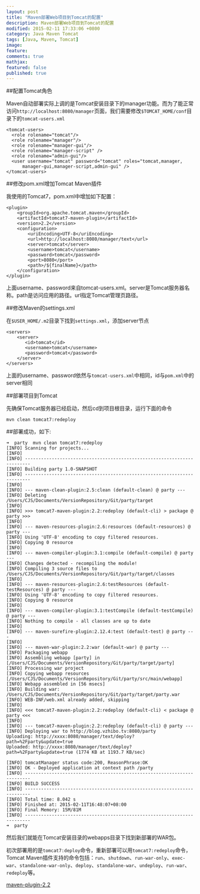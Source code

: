 ```yaml
---
layout: post
title: "Maven部署Web项目到Tomcat的配置"
description: Maven部署Web项目到Tomcat的配置
modified: 2015-02-11 17:33:06 +0800
category: Java Maven Tomcat
tags: [Java, Maven, Tomcat]
image:
feature:
comments: true
mathjax:
featured: false
published: true
---
```


##配置Tomcat角色

Maven自动部署实际上调的是Tomcat安装目录下的manager功能。而为了能正常访问`http://localhost:8080/manager`页面，我们需要修改`$TOMCAT_HOME/conf`目录下的`tomcat-users.xml`

~~~
<tomcat-users>
  <role rolename="tomcat"/>
  <role rolename="manager"/>
  <role rolename="manager-gui"/>
  <role rolename="manager-script" />
  <role rolename="admin-gui"/>
  <user username="tomcat" password="tomcat" roles="tomcat,manager,
      manager-gui,manager-script,admin-gui" />
</tomcat-users>					
~~~

##修改pom.xml增加Tomcat Maven插件

我使用的Tomcat7，pom.xml中增加如下配置：

~~~
<plugin>
	<groupId>org.apache.tomcat.maven</groupId>
	<artifactId>tomcat7-maven-plugin</artifactId>
	<version>2.2</version>
	<configuration>
		<uriEncoding>UTF-8</uriEncoding>
		<url>http://localhost:8080/manager/text</url>
		<server>tomcat</server>
		<username>tomcat</username>
		<password>tomcat</password>
		<port>8080</port>
		<path>/${finalName}</path>
	</configuration>
</plugin>
~~~
上面username、password来自tomcat-users.xml。server是Tomcat服务器名称。path是访问应用的路径。url指定Tomcat管理页路径。

##修改Maven的settings.xml

在`$USER_HOME/.m2`目录下找到`settings.xml`，添加server节点

~~~
<servers>
    <server>
       <id>tomcat</id>
       <username>tomcat</username>
       <password>tomcat</password>
    </server>
</servers>
~~~
上面的username、password依然与`tomcat-users.xml`中相同，id与`pom.xml`中的server相同

##部署项目到Tomcat

先确保Tomcat服务器已经启动，然后cd到项目根目录，运行下面的命令

~~~
mvn clean tomcat7:redeploy
~~~

##部署成功，如下:

~~~
➜  party  mvn clean tomcat7:redeploy
[INFO] Scanning for projects...
[INFO]                                                                         
[INFO] ------------------------------------------------------------------------
[INFO] Building party 1.0-SNAPSHOT
[INFO] ------------------------------------------------------------------------
[INFO] 
[INFO] --- maven-clean-plugin:2.5:clean (default-clean) @ party ---
[INFO] Deleting /Users/CJS/Documents/VersionRepository/Git/party/target
[INFO] 
[INFO] >>> tomcat7-maven-plugin:2.2:redeploy (default-cli) > package @ party >>>
[INFO] 
[INFO] --- maven-resources-plugin:2.6:resources (default-resources) @ party ---
[INFO] Using 'UTF-8' encoding to copy filtered resources.
[INFO] Copying 0 resource
[INFO] 
[INFO] --- maven-compiler-plugin:3.1:compile (default-compile) @ party ---
[INFO] Changes detected - recompiling the module!
[INFO] Compiling 3 source files to /Users/CJS/Documents/VersionRepository/Git/party/target/classes
[INFO] 
[INFO] --- maven-resources-plugin:2.6:testResources (default-testResources) @ party ---
[INFO] Using 'UTF-8' encoding to copy filtered resources.
[INFO] Copying 0 resource
[INFO] 
[INFO] --- maven-compiler-plugin:3.1:testCompile (default-testCompile) @ party ---
[INFO] Nothing to compile - all classes are up to date
[INFO] 
[INFO] --- maven-surefire-plugin:2.12.4:test (default-test) @ party ---
[INFO] 
[INFO] --- maven-war-plugin:2.2:war (default-war) @ party ---
[INFO] Packaging webapp
[INFO] Assembling webapp [party] in [/Users/CJS/Documents/VersionRepository/Git/party/target/party]
[INFO] Processing war project
[INFO] Copying webapp resources [/Users/CJS/Documents/VersionRepository/Git/party/src/main/webapp]
[INFO] Webapp assembled in [56 msecs]
[INFO] Building war: /Users/CJS/Documents/VersionRepository/Git/party/target/party.war
[INFO] WEB-INF/web.xml already added, skipping
[INFO] 
[INFO] <<< tomcat7-maven-plugin:2.2:redeploy (default-cli) < package @ party <<<
[INFO] 
[INFO] --- tomcat7-maven-plugin:2.2:redeploy (default-cli) @ party ---
[INFO] Deploying war to http://blog.vzhibo.tv:8080/party  
Uploading: http://xxxx:8080/manager/text/deploy?path=%2Fparty&update=true
Uploaded: http://xxxx:8080/manager/text/deploy?path=%2Fparty&update=true (1774 KB at 1193.7 KB/sec)

[INFO] tomcatManager status code:200, ReasonPhrase:OK
[INFO] OK - Deployed application at context path /party
[INFO] ------------------------------------------------------------------------
[INFO] BUILD SUCCESS
[INFO] ------------------------------------------------------------------------
[INFO] Total time: 8.042 s
[INFO] Finished at: 2015-02-11T16:48:07+08:00
[INFO] Final Memory: 15M/81M
[INFO] ------------------------------------------------------------------------
➜  party  
~~~

然后我们就能在Tomcat安装目录的webapps目录下找到新部署的WAR包。

初次部署用的是`tomcat7:deploy`命令，重新部署可以用`tomcat7:redeploy`命令，Tomcat Maven插件支持的命令包括：`run`、`shutdown`、`run-war-only`、`exec-war`、`standalone-war-only`、`deploy`、`standalone-war`、`undeploy`、`run-war`、`redeploy`等。

[maven-plugin-2.2](http://tomcat.apache.org/maven-plugin-2.2/index.html)

